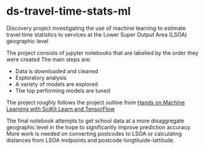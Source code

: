# ds-travel-time-stats-ml
Discovery project investigating the use of machine learning to estimate travel time statistics to services at the Lower Super Output Area (LSOA) geographic level

The project consists of jupyter notebooks that are labelled by the order they were created
The main steps are:

* Data is downloaded and cleaned
* Exploratory analysis
* A variety of models are explored
* The top performing models are tuned

The project roughly follows the project outline from [Hands on Machine Learning with SciKit Learn and TensorFlow](http://shop.oreilly.com/product/0636920052289.do)

The final notebook attempts to get school data at a more disaggregate geographic level in the hope to significantly improve prediction accuracy. More work is needed on converting postcodes to LSOA or calculating distances from LSOA midpoints and postcode longtituide-lattitude.
